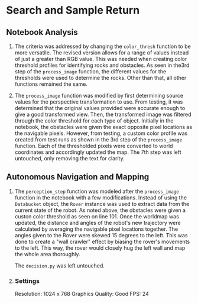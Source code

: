 # Search and Sample Return

## Notebook Analysis
1) The criteria was addressed by changing the `color_thresh` function to be more versatile. The revised version allows for a range of values instead of just a greater than RGB value. This was needed when creating color threshold profiles for identifying rocks and obstacles. As seen in the3rd step of the `process_image` function, the different values for the thresholds were used to determine the rocks. Other than that, all other functions remained the same.

2) The `process_image` function was modified by first determining source values for the perspective transformation to use. From testing, it was determined that the original values provided were accurate enough to give a good transformed view. Then, the transformed image was filtered through the color threshold for each type of object. Initially in the notebook, the obstacles were given the exact opposite pixel locations as the navigable pixels. However, from testing, a custom color profile was created from test runs as shown in the 3rd step of the `process_image` function. Each of the thresholded pixels were converted to world coordinates and accordingly updated the map. The 7th step was left untouched, only removing the text for clarity.

## Autonomous Navigation and Mapping
1) The `perception_step` function was modeled after the `process_image` function in the notebook with a few modifications. Instead of using the `Databucket` object, the `Rover` instance was used to extract data from the current state of the robot. As noted above, the obstacles were given a custon color threshold as seen on line 101. Once the worldmap was updated, the distance and angles of the robot's new trajectory were calculated by averaging the navigable pixel locations together. The angles given to the Rover were skewed 15 degrees to the left. This was done to create a "wall crawler" effect by biasing the rover's movements to the left. This way, the rover would closely hug the left wall and map the whole area thoroughly.

    The `decision.py` was left untouched.

2) ### Settings
    Resolution: 1024 x 768
    Graphics Quality: Good
    FPS: 24


